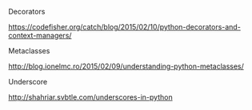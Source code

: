 Decorators

https://codefisher.org/catch/blog/2015/02/10/python-decorators-and-context-managers/

Metaclasses

http://blog.ionelmc.ro/2015/02/09/understanding-python-metaclasses/

Underscore

http://shahriar.svbtle.com/underscores-in-python
